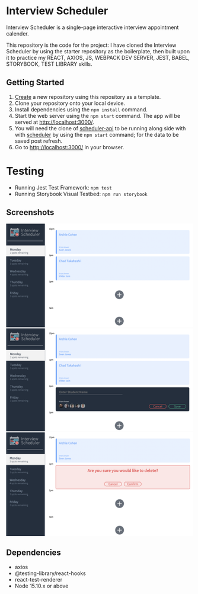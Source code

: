 # Interview Scheduler

Interview Scheduler is a single-page interactive interview appointment calender.

This repository is the code for the project: I have cloned the Interview Scheduler by using the starter repository as the boilerplate, then built upon it to practice my REACT, AXIOS, JS, WEBPACK DEV SERVER, JEST, BABEL, STORYBOOK, TEST LIBRARY skills.

## Getting Started

1. [Create](https://docs.github.com/en/repositories/creating-and-managing-repositories/creating-a-repository-from-a-template) a new repository using this repository as a template.
2. Clone your repository onto your local device.
3. Install dependencies using the `npm install` command.
3. Start the web server using the `npm start` command. The app will be served at <http://localhost:3000/>.
4. You will need the clone of [scheduler-api](https://github.com/Trishnarjun/scheduler-api) to be running along side with with [scheduler](https://github.com/lighthouse-labs/scheduler/) by using the `npm start` command; for the data to be saved post refresh.
5. Go to <http://localhost:3000/> in your browser.

# Testing

- Running Jest Test Framework: `npm test`
- Running Storybook Visual Testbed: `npm run storybook`

## Screenshots

!["main page of the interview scheduler"](https://github.com/Trishnarjun/scheduler/blob/master/docs/main-page.png)
!["the appointment form when clicked on empty spot"](https://github.com/Trishnarjun/scheduler/blob/master/docs/appointment-form.png)
!["conform appointment UI component when user deletes appointment"](https://github.com/Trishnarjun/scheduler/blob/master/docs/confirm-ui.png)

## Dependencies

- axios
- @testing-library/react-hooks
- react-test-renderer
- Node 15.10.x or above